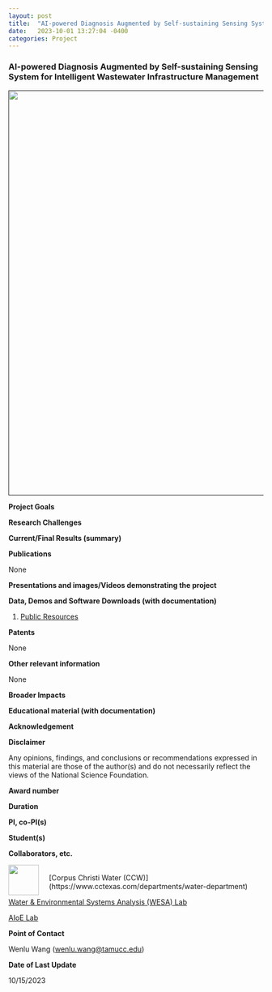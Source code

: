 ```yaml
---
layout: post
title:  "AI-powered Diagnosis Augmented by Self-sustaining Sensing System for Intelligent Wastewater Infrastructure Management"
date:   2023-10-01 13:27:04 -0400
categories: Project
---
```


### AI-powered Diagnosis Augmented by Self-sustaining Sensing System for Intelligent Wastewater Infrastructure Management

<a href=""> <img align="center" src="{{ site.url }}{{ site.baseurl }}/images/water.png" style="width: 800px; box-shadow: none;"></a><br>

**Project Goals**

**Research Challenges**

**Current/Final Results (summary)**

**Publications**

   None

**Presentations and images/Videos demonstrating the project**

**Data, Demos and Software Downloads (with documentation)**

   1. [Public Resources](https://github.com/VV123/AI4Hydro)

**Patents**
  
   None

**Other relevant information**

   None

**Broader Impacts**


**Educational material (with documentation)**


**Acknowledgement**

**Disclaimer**

   Any opinions, findings, and conclusions or recommendations expressed in this material are those of the author(s) and do not necessarily reflect the views of the National Science Foundation.

**Award number**

**Duration**

**PI, co-PI(s)**

**Student(s)**

**Collaborators, etc.**

   <img align="left" src="{{ site.url }}{{ site.baseurl }}/images/ccw.png" width="60px" style="margin-right:20px"> 
   <br> [Corpus Christi Water (CCW)](https://www.cctexas.com/departments/water-department)

   [Water & Environmental Systems Analysis (WESA) Lab](https://www.wesalab.com/)

   [AIoE Lab](https://sites.google.com/view/iot-laboratory)


**Point of Contact**

   Wenlu Wang (wenlu.wang@tamucc.edu)

**Date of Last Update**

   10/15/2023



